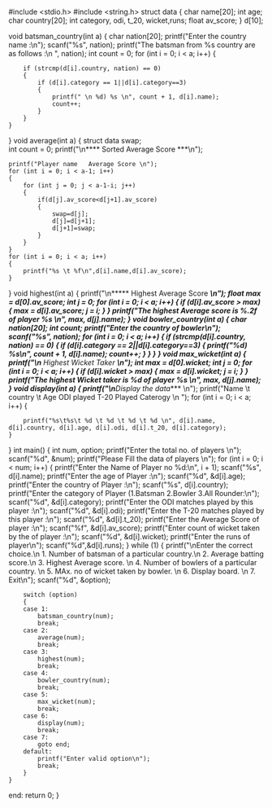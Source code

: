 #include <stdio.h>
#include <string.h>
struct data
{
    char name[20];
    int age;
    char country[20];
    int category, odi, t_20, wicket,runs;
    float av_score;
} d[10];

void batsman_country(int a)
{
    char nation[20];
    printf("Enter the country name :\n");
    scanf("%s", nation);
    printf("The batsman from %s country are as follows :\n ", nation);
    int count = 0;
    for (int i = 0; i < a; i++)
    {

        if (strcmp(d[i].country, nation) == 0)
        {
            if (d[i].category == 1||d[i].category==3)
            {
                printf(" \n %d) %s \n", count + 1, d[i].name);
                count++;
            }
        }
    }
}
void average(int a)
{
    struct data swap;  
    int count = 0;
    printf("\n**** Sorted Average Score ***\n");
   
    printf("Player name   Average Score \n");
    for (int i = 0; i < a-1; i++)
    {
        for (int j = 0; j < a-1-i; j++)
        {
            if(d[j].av_score<d[j+1].av_score)
            {
                swap=d[j];
                d[j]=d[j+1];
                d[j+1]=swap;
            }
        }
    }
    for (int i = 0; i < a; i++)
    {
        printf("%s \t %f\n",d[i].name,d[i].av_score);
    }
    
}
void highest(int a)
{
    printf("\n***** Highest Average Score ******\n");
    float max = d[0].av_score;
    int j = 0;
    for (int i = 0; i < a; i++)
    {
        if (d[i].av_score > max)
        {
            max = d[i].av_score;
            j = i;
        }
    }
    printf("The highest Average score is %.2f of player %s \n", max, d[j].name);
}
void bowler_country(int a)
{
    char nation[20];
    int count;
    printf("Enter the country of bowler\n");
    scanf("%s", nation);
    for (int i = 0; i < a; i++)
    {
        if (strcmp(d[i].country, nation) == 0)
        {
            if (d[i].category == 2||d[i].category==3)
            {
                printf("%d) %s\n", count + 1, d[i].name);
                count++;
            }
        }
    }
}
void max_wicket(int a)
{
    printf("\n***** Highest Wicket Taker ******\n");
    int max = d[0].wicket;
    int j = 0;
    for (int i = 0; i < a; i++)
    {
        if (d[i].wicket > max)
        {
            max = d[i].wicket;
            j = i;
        }
    }
    printf("The highest Wicket taker is %d of player %s \n", max, d[j].name);
}
void display(int a)
{
    printf("\n*****Display the data***** \n");
    printf("Name \t country \t Age  ODI played  T-20 Played  Caterogy \n ");
    for (int i = 0; i < a; i++)
    {
        
        printf("%s\t%s\t %d \t %d \t %d \t %d \n", d[i].name, d[i].country, d[i].age, d[i].odi, d[i].t_20, d[i].category);
    }
}
int main()
{
    int num, option;
    printf("Enter the total no. of players \n");
    scanf("%d", &num);
    printf("Please Fill the data of players \n");
    for (int i = 0; i < num; i++)
    {
        printf("Enter the Name of Player no %d:\n", i + 1);
        scanf("%s", d[i].name);
        printf("Enter the age of Player :\n");
        scanf("%d", &d[i].age);
        printf("Enter the country of Player :\n");
        scanf("%s", d[i].country);
        printf("Enter the category of Player (1.Batsman 2.Bowler 3.All Rounder:\n");
        scanf("%d", &d[i].category);
        printf("Enter the ODI matches played by this player :\n");
        scanf("%d", &d[i].odi);
        printf("Enter the T-20 matches played by this player :\n");
        scanf("%d", &d[i].t_20);
        printf("Enter the Average Score of player :\n");
        scanf("%f", &d[i].av_score);
        printf("Enter count of wicket taken by the of player :\n");
        scanf("%d", &d[i].wicket);
        printf("Enter the runs of player\n");
        scanf("%d",&d[i].runs);
    }
    while (1)
    {
    printf("\nEnter the correct choice.\n 1. Number of batsman of a particular country.\n 2. Average batting score.\n 3. Highest Average score. \n 4. Number of bowlers of a particular country. \n 5. MAx. no of wicket taken by bowler. \n 6. Display board. \n 7. Exit\n");
    scanf("%d", &option);

        switch (option)
        {
        case 1:
            batsman_country(num);
            break;
        case 2:
            average(num);
            break;
        case 3:
            highest(num);
            break;
        case 4:
            bowler_country(num);
            break;
        case 5:
            max_wicket(num);
            break;
        case 6:
            display(num);
            break;
        case 7:
            goto end;
        default:
            printf("Enter valid option\n");
            break;
        }
    }
end:
return 0;
}
